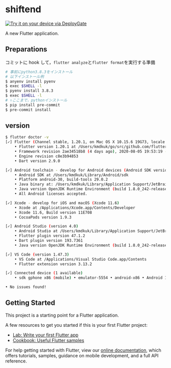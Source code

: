 # shiftend

[<img src="https://dply.me/qrg49f/button/large" alt="Try it on your device via DeployGate">](https://dply.me/qrg49f#install)

A new Flutter application.

## Preparations

コミットに hook して，`flutter analyze`と`flutter format`を実行する準備

```bash
# 事前にpython3.8.3をインストール
# 以下インストール例
$ anyenv install pyenv
$ exec $SHELL -l
$ pyenv install 3.8.3
$ exec $SHELL -l
# ↑ここまで，pythonインストール
$ pip install pre-commit
$ pre-commit install
```

## version

```sh
$ flutter doctor -v
[✓] Flutter (Channel stable, 1.20.1, on Mac OS X 10.15.6 19G73, locale ja-JP)
    • Flutter version 1.20.1 at /Users/kmdkuk/go/src/github.com/flutter/flutter
    • Framework revision 2ae34518b8 (4 days ago), 2020-08-05 19:53:19 -0700
    • Engine revision c8e3b94853
    • Dart version 2.9.0

[✓] Android toolchain - develop for Android devices (Android SDK version 29.0.2)
    • Android SDK at /Users/kmdkuk/Library/Android/sdk
    • Platform android-30, build-tools 29.0.2
    • Java binary at: /Users/kmdkuk/Library/Application Support/JetBrains/Toolbox/apps/AndroidStudio/ch-0/193.6626763/Android Studio.app/Contents/jre/jdk/Contents/Home/bin/java
    • Java version OpenJDK Runtime Environment (build 1.8.0_242-release-1644-b3-6222593)
    • All Android licenses accepted.

[✓] Xcode - develop for iOS and macOS (Xcode 11.6)
    • Xcode at /Applications/Xcode.app/Contents/Developer
    • Xcode 11.6, Build version 11E708
    • CocoaPods version 1.9.3

[✓] Android Studio (version 4.0)
    • Android Studio at /Users/kmdkuk/Library/Application Support/JetBrains/Toolbox/apps/AndroidStudio/ch-0/193.6626763/Android Studio.app/Contents
    • Flutter plugin version 47.1.2
    • Dart plugin version 193.7361
    • Java version OpenJDK Runtime Environment (build 1.8.0_242-release-1644-b3-6222593)

[✓] VS Code (version 1.47.3)
    • VS Code at /Applications/Visual Studio Code.app/Contents
    • Flutter extension version 3.13.2

[✓] Connected device (1 available)
    • sdk gphone x86 (mobile) • emulator-5554 • android-x86 • Android 11 (API 30) (emulator)

• No issues found!
```

## Getting Started

This project is a starting point for a Flutter application.

A few resources to get you started if this is your first Flutter project:

- [Lab: Write your first Flutter app](https://flutter.dev/docs/get-started/codelab)
- [Cookbook: Useful Flutter samples](https://flutter.dev/docs/cookbook)

For help getting started with Flutter, view our
[online documentation](https://flutter.dev/docs), which offers tutorials,
samples, guidance on mobile development, and a full API reference.
